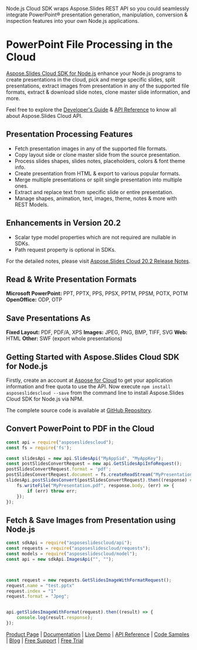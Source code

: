Node.js Cloud SDK wraps Aspose.Slides REST API so you could seamlessly integrate PowerPoint® presentation generation, manipulation, conversion & inspection features into your own Node.js applications.

# PowerPoint File Processing in the Cloud

[Aspose.Slides Cloud SDK for Node.js](https://products.aspose.cloud/slides/nodejs) enhance your Node.js programs to create presentations in the cloud, pick and merge specific slides, split presentations, extract images from presentation in any of the supported file formats, extract & download slide notes, clone master slide information, and more. 

Feel free to explore the [Developer's Guide](https://docs.aspose.cloud/display/slidescloud/Developer+Guide) & [API Reference](https://apireference.aspose.cloud/slides/) to know all about Aspose.Slides Cloud API. 

## Presentation Processing Features

- Fetch presentation images in any of the supported file formats.
- Copy layout side or clone master slide from the source presentation.
- Process slides shapes, slides notes, placeholders, colors & font theme info.
- Create presentation from HTML & export to various popular formats.
- Merge multiple presentations or split single presentation into multiple ones.
- Extract and replace text from specific slide or entire presentation.
- Manage shapes, animation, text, images, theme, notes & more with REST Models.

## Enhancements in Version 20.2

- Scalar type model properties which are not required are nullable in SDKs.
- Path request property is optional in SDKs.

For the detailed notes, please visit [Aspose.Slides Cloud 20.2 Release Notes](https://docs.aspose.cloud/display/slidescloud/Aspose.Slides+Cloud+20.2+Release+Notes).

## Read & Write Presentation Formats

**Microsoft PowerPoint:** PPT, PPTX, PPS, PPSX, PPTM, PPSM, POTX, POTM
**OpenOffice:** ODP, OTP

## Save Presentations As

**Fixed Layout:** PDF, PDF/A, XPS
**Images:** JPEG, PNG, BMP, TIFF, SVG
**Web:** HTML
**Other:** SWF (export whole presentations)

## Getting Started with Aspose.Slides Cloud SDK for Node.js

Firstly, create an account at [Aspose for Cloud](https://dashboard.aspose.cloud/#/apps) to get your application information and free quota to use the API. Now execute `npm install asposeslidescloud --save` from the command line to install Aspose.Slides Cloud SDK for Node.js via NPM.

The complete source code is available at [GitHub Repository](https://github.com/aspose-slides-cloud/aspose-slides-cloud-nodejs).

## Convert PowerPoint to PDF in the Cloud

```js
const api = require("asposeslidescloud");
const fs = require('fs');

const slidesApi = new api.SlidesApi("MyAppSid", "MyAppKey");
const postSlidesConvertRequest = new api.GetSlidesApiInfoRequest();
postSlidesConvertRequest.format = 'pdf';
postSlidesConvertRequest.document = fs.createReadStream("MyPresentation.pptx");
slidesApi.postSlidesConvert(postSlidesConvertRequest).then((response) => {
    fs.writeFile("MyPresentation.pdf", response.body, (err) => {
        if (err) throw err;
    });
});
```

## Fetch & Save Images from Presentation using Node.js

```js
const sdkApi = require("asposeslidescloud/api");
const requests = require("asposeslidescloud/requests");
const models = require("asposeslidescloud/model");
const api = new sdkApi.ImagesApi("", "");



const request = new requests.GetSlidesImageWithFormatRequest();
request.name = "test.pptx"
request.index = "1"
request.format = "Jpeg";


api.getSlidesImageWithFormat(request).then((result) => {
    console.log(result.response);
});
```

[Product Page](https://products.aspose.cloud/slides/nodejs) | [Documentation](https://docs.aspose.cloud/display/slidescloud/Home) | [Live Demo](https://products.aspose.app/slides/family) | [API Reference](https://apireference.aspose.cloud/slides/) | [Code Samples](https://github.com/aspose-slides-cloud/aspose-slides-cloud-nodejs) | [Blog](https://blog.aspose.cloud/category/slides/) | [Free Support](https://forum.aspose.cloud/c/slides) | [Free Trial](https://dashboard.aspose.cloud/#/apps)
